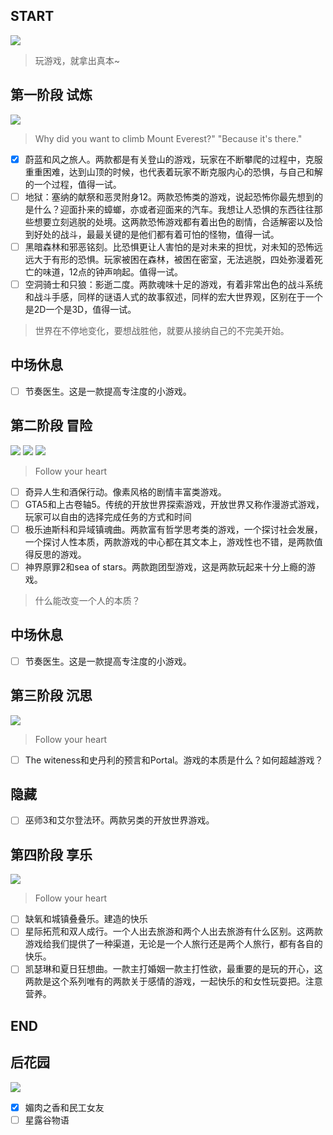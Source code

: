 ## START

![](https://www.celestegame.com/images/screenshots/p00.png)
>玩游戏，就拿出真本~


## 第一阶段 试炼
![](https://sekiro.cubejoy.com/file/17.jpg)
>Why did you want to climb Mount Everest?" "Because it's there."

- [x] 蔚蓝和风之旅人。两款都是有关登山的游戏，玩家在不断攀爬的过程中，克服重重困难，达到山顶的时候，也代表着玩家不断克服内心的恐惧，与自己和解的一个过程，值得一试。
- [ ] 地狱：塞纳的献祭和恶灵附身12。两款恐怖类的游戏，说起恐怖你最先想到的是什么？迎面扑来的蟑螂，亦或者迎面来的汽车。我想让人恐惧的东西往往那些想要立刻逃脱的处境。这两款恐怖游戏都有着出色的剧情，合适解密以及恰到好处的战斗，最最关键的是他们都有着可怕的怪物，值得一试。
- [ ] 黑暗森林和邪恶铭刻。比恐惧更让人害怕的是对未来的担忧，对未知的恐怖远远大于有形的恐惧。玩家被困在森林，被困在密室，无法逃脱，四处弥漫着死亡的味道，12点的钟声响起。值得一试。
- [ ] 空洞骑士和只狼：影逝二度。两款魂味十足的游戏，有着非常出色的战斗系统和战斗手感，同样的谜语人式的故事叙述，同样的宏大世界观，区别在于一个是2D一个是3D，值得一试。

>世界在不停地变化，要想战胜他，就要从接纳自己的不完美开始。

## 中场休息
- [ ] 节奏医生。这是一款提高专注度的小游戏。

## 第二阶段 冒险
![](https://h8d9s2y4.stackpathcdn.com/wp-content/uploads/2022/07/traversal-1.png)
![](https://h8d9s2y4.stackpathcdn.com/wp-content/uploads/2022/07/world-1.png)
![](https://h8d9s2y4.stackpathcdn.com/wp-content/uploads/2022/07/story-5.png)

>Follow your heart
- [ ] 奇异人生和酒保行动。像素风格的剧情丰富类游戏。
- [ ] GTA5和上古卷轴5。传统的开放世界探索游戏，开放世界又称作漫游式游戏，玩家可以自由的选择完成任务的方式和时间
- [ ] 极乐迪斯科和异域镇魂曲。两款富有哲学思考类的游戏，一个探讨社会发展，一个探讨人性本质，两款游戏的中心都在其文本上，游戏性也不错，是两款值得反思的游戏。
- [ ] 神界原罪2和sea of stars。两款跑团型游戏，这是两款玩起来十分上瘾的游戏。

>什么能改变一个人的本质？
## 中场休息
- [ ] 节奏医生。这是一款提高专注度的小游戏。

## 第三阶段 沉思
![](https://www.ign.com.cn/sm/t/ign_cn/screenshot/default/tou-tu_ue3j.600.jpg)
>Follow your heart
- [ ] The witeness和史丹利的预言和Portal。游戏的本质是什么？如何超越游戏？


## 隐藏
- [ ] 巫师3和艾尔登法环。两款另类的开放世界游戏。

## 第四阶段 享乐
![](https://asia.sega.com/fullbody/cht/resources/img/top/fv_mv_f4f3c17d3d45dbc8d2d99c463f7454f3.png)
>Follow your heart
- [ ] 缺氧和城镇叠叠乐。建造的快乐
- [ ] 星际拓荒和双人成行。一个人出去旅游和两个人出去旅游有什么区别。这两款游戏给我们提供了一种渠道，无论是一个人旅行还是两个人旅行，都有各自的快乐。
- [ ] 凯瑟琳和夏日狂想曲。一款主打婚姻一款主打性欲，最重要的是玩的开心，这两款是这个系列唯有的两款关于感情的游戏，一起快乐的和女性玩耍把。注意营养。

## END


## 后花园

![](https://pbs.twimg.com/media/FbWayctUcAAjiod?format=png&name=360x360)
- [x] 媚肉之香和民工女友
- [ ] 星露谷物语

